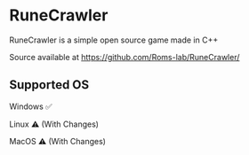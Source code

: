 # RuneCrawler
RuneCrawler is a simple open source game made in C++

Source available at https://github.com/Roms-lab/RuneCrawler/

## Supported OS

Windows ✅

Linux ⚠️ (With Changes)

MacOS ⚠️ (With Changes)
